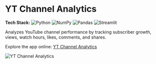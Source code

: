 # YT Channel Analytics

**Tech Stack:** ![Python](https://img.shields.io/badge/Python-3776AB?logo=python&logoColor=white) ![NumPy](https://img.shields.io/badge/NumPy-013243?logo=numpy&logoColor=white) ![Pandas](https://img.shields.io/badge/Pandas-150458?logo=pandas&logoColor=white) ![Streamlit](https://img.shields.io/badge/Streamlit-FF4B4B?logo=streamlit&logoColor=white)

Analyzes YouTube channel performance by tracking subscriber growth, views, watch hours, likes, comments, and shares.

Explore the app online: [YT Channel Analytics](https://yildiramdsa-yt-channel-analytics-yt-channel-analytics-h9ai9c.streamlit.app/)

![YT Channel Analytics](https://github.com/yildiramdsa/yt_channel_analytics/blob/main/yt_logo_lg.png)

